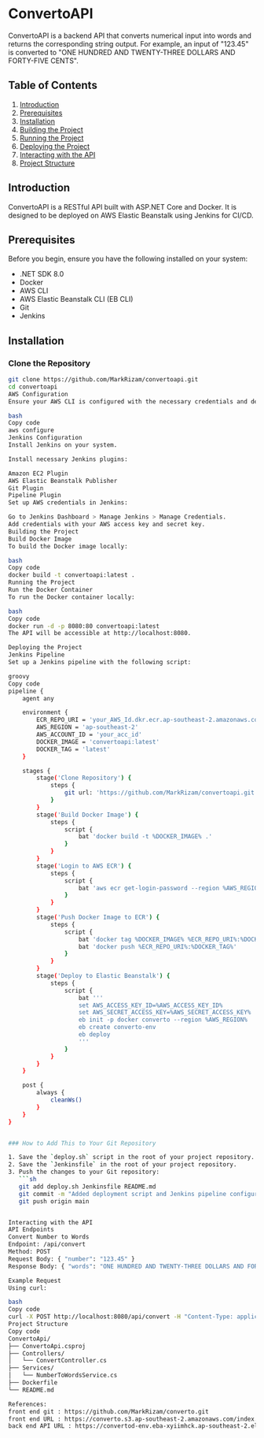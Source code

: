# ConvertoAPI

ConvertoAPI is a backend API that converts numerical input into words and returns the corresponding string output. For example, an input of "123.45" is converted to "ONE HUNDRED AND TWENTY-THREE DOLLARS AND FORTY-FIVE CENTS".

## Table of Contents
1. [Introduction](#introduction)
2. [Prerequisites](#prerequisites)
3. [Installation](#installation)
4. [Building the Project](#building-the-project)
5. [Running the Project](#running-the-project)
6. [Deploying the Project](#deploying-the-project)
7. [Interacting with the API](#interacting-with-the-api)
8. [Project Structure](#project-structure)

## Introduction

ConvertoAPI is a RESTful API built with ASP.NET Core and Docker. It is designed to be deployed on AWS Elastic Beanstalk using Jenkins for CI/CD.

## Prerequisites

Before you begin, ensure you have the following installed on your system:
- .NET SDK 8.0
- Docker
- AWS CLI
- AWS Elastic Beanstalk CLI (EB CLI)
- Git
- Jenkins

## Installation

### Clone the Repository

```bash
git clone https://github.com/MarkRizam/convertoapi.git
cd convertoapi
AWS Configuration
Ensure your AWS CLI is configured with the necessary credentials and default region.

bash
Copy code
aws configure
Jenkins Configuration
Install Jenkins on your system.

Install necessary Jenkins plugins:

Amazon EC2 Plugin
AWS Elastic Beanstalk Publisher
Git Plugin
Pipeline Plugin
Set up AWS credentials in Jenkins:

Go to Jenkins Dashboard > Manage Jenkins > Manage Credentials.
Add credentials with your AWS access key and secret key.
Building the Project
Build Docker Image
To build the Docker image locally:

bash
Copy code
docker build -t convertoapi:latest .
Running the Project
Run the Docker Container
To run the Docker container locally:

bash
Copy code
docker run -d -p 8080:80 convertoapi:latest
The API will be accessible at http://localhost:8080.

Deploying the Project
Jenkins Pipeline
Set up a Jenkins pipeline with the following script:

groovy
Copy code
pipeline {
    agent any

    environment {
        ECR_REPO_URI = 'your_AWS_Id.dkr.ecr.ap-southeast-2.amazonaws.com/convertoapi'
        AWS_REGION = 'ap-southeast-2'
        AWS_ACCOUNT_ID = 'your_acc_id'
        DOCKER_IMAGE = 'convertoapi:latest'
        DOCKER_TAG = 'latest'
    }

    stages {
        stage('Clone Repository') {
            steps {
                git url: 'https://github.com/MarkRizam/convertoapi.git', branch: 'main'
            }
        }
        stage('Build Docker Image') {
            steps {
                script {
                    bat 'docker build -t %DOCKER_IMAGE% .'
                }
            }
        }
        stage('Login to AWS ECR') {
            steps {
                script {
                    bat 'aws ecr get-login-password --region %AWS_REGION% | docker login --username AWS --password-stdin %ECR_REPO_URI%'
                }
            }
        }
        stage('Push Docker Image to ECR') {
            steps {
                script {
                    bat 'docker tag %DOCKER_IMAGE% %ECR_REPO_URI%:%DOCKER_TAG%'
                    bat 'docker push %ECR_REPO_URI%:%DOCKER_TAG%'
                }
            }
        }
        stage('Deploy to Elastic Beanstalk') {
            steps {
                script {
                    bat '''
                    set AWS_ACCESS_KEY_ID=%AWS_ACCESS_KEY_ID%
                    set AWS_SECRET_ACCESS_KEY=%AWS_SECRET_ACCESS_KEY%
                    eb init -p docker converto --region %AWS_REGION%
                    eb create converto-env
                    eb deploy
                    '''
                }
            }
        }
    }

    post {
        always {
            cleanWs()
        }
    }
} 


### How to Add This to Your Git Repository

1. Save the `deploy.sh` script in the root of your project repository.
2. Save the `Jenkinsfile` in the root of your project repository.
3. Push the changes to your Git repository:
   ```sh
   git add deploy.sh Jenkinsfile README.md
   git commit -m "Added deployment script and Jenkins pipeline configuration"
   git push origin main


Interacting with the API
API Endpoints
Convert Number to Words
Endpoint: /api/convert
Method: POST
Request Body: { "number": "123.45" }
Response Body: { "words": "ONE HUNDRED AND TWENTY-THREE DOLLARS AND FORTY-FIVE CENTS" }

Example Request
Using curl:

bash
Copy code
curl -X POST http://localhost:8080/api/convert -H "Content-Type: application/json" -d '{ "number": "123.45" }'
Project Structure
Copy code
ConvertoApi/
├── ConvertoApi.csproj
├── Controllers/
│   └── ConvertController.cs
├── Services/
│   └── NumberToWordsService.cs
├── Dockerfile
└── README.md

References:
front end git : https://github.com/MarkRizam/converto.git
front end URL : https://converto.s3.ap-southeast-2.amazonaws.com/index.html
back end API URL : https://convertod-env.eba-xyiimhck.ap-southeast-2.elasticbeanstalk.com
